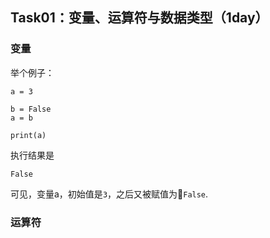 ## Task01：变量、运算符与数据类型（1day）

### 变量
举个例子：
```
a = 3 

b = False
a = b

print(a)
```
执行结果是
```
False
```
可见，变量a，初始值是`3`，之后又被赋值为`False`.

### 运算符
